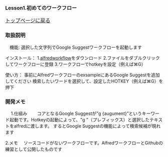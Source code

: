 ### <font size=3>Lesson1.初めてのワークフロー
[トップページに戻る](https://kitanotamotsu.github.io/)</font>


### <font size=3>取扱説明</font>

　機能:
   選択した文字列でGoogle Suggestワークフローを起動します
  
  インストール：
   1.[alfredworkflow](https://github.com/KitanoTamotsu/googlesuggest/files/6721029/google.suggest.by.selected.text.alfredworkflow.zip)をダウンロード 
   2.ファイルをダブルクリックしてワークフローに登録
   3.ワークフローでhotkeyを設定（例えば⌘G）
  
  
  使い方：
   事前にAlfredワークフローのexsampleにあるGoogle Suggestを追加してください
   検索したいワードを選択して、設定したHOTKEY（例えば⌘G）を押下
  



### <font size=3>開発メモ</font>
　
 1.仕組み
　　コアとなるGoogle Suggestが”g {augument}”というキーワード起動です。Hotkeyの起動によって、"g "（プレフィックス）と選択したテキストをalfredに渡します。
   するとGoogle Suggestの機能によって検索候補が現れます

2.メモ
　ソースコードがないワークフローです。AlfredワークフローとGithubの練習として公開したものです


